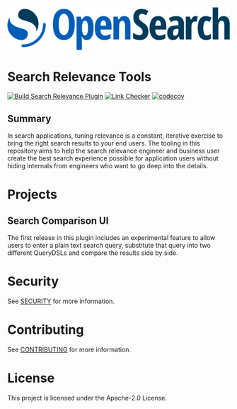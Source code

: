 ![OpenSearch Project](OpenSearch.svg)

# Search Relevance Tools
[![Build Search Relevance Plugin](https://github.com/opensearch-project/dashboards-search-relevance/actions/workflows/test-and-build.yml/badge.svg)](https://github.com/opensearch-project/dashboards-search-relevance/actions/workflows/test-and-build.yml)
[![Link Checker](https://github.com/opensearch-project/dashboards-search-relevance/actions/workflows/link-checker.yml/badge.svg?branch=main)](https://github.com/opensearch-project/dashboards-search-relevance/actions/workflows/link-checker.yml)
[![codecov](https://codecov.io/gh/opensearch-project/dashboards-search-relevance/branch/main/graph/badge.svg?token=PYQO2GW39S)](https://codecov.io/gh/opensearch-project/dashboards-search-relevance)


## Summary
In search applications, tuning relevance is a constant, iterative exercise to bring the right search results to your end users. The tooling in this repository aims to help the search relevance engineer and business user create the best search experience possible for application users without hiding internals from engineers who want to go deep into the details.

# Projects
## Search Comparison UI
The first release in this plugin includes an experimental feature to allow users to enter a plain text search query, substitute that query into two different QueryDSLs and compare the results side by side.

# Security
See [SECURITY](SECURITY.md) for more information.

# Contributing
See [CONTRIBUTING](CONTRIBUTING.md) for more information.

# License

This project is licensed under the Apache-2.0 License.

